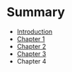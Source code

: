 # Summary

* [Introduction](README.md)
* [Chapter 1](chapter1.md)
* [Chapter 2](chapter2.md)
* [Chapter 3](chapter3.md)
* Chapter 4

